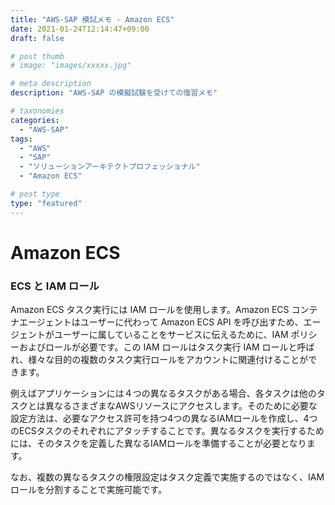 ```yaml
---
title: "AWS-SAP 模試メモ - Amazon ECS"
date: 2021-01-24T12:14:47+09:00
draft: false

# post thumb
# image: "images/xxxxx.jpg"

# meta description
description: "AWS-SAP の模擬試験を受けての復習メモ"

# taxonomies
categories:
  - "AWS-SAP"
tags:
  - "AWS"
  - "SAP"
  - "ソリューションアーキテクトプロフェッショナル"
  - "Amazon ECS"

# post type
type: "featured"
---
```


# Amazon ECS

### ECS と IAM ロール
Amazon ECS タスク実行には IAM ロールを使用します。Amazon ECS コンテナエージェントはユーザーに代わって Amazon ECS API を呼び出すため、エージェントがユーザーに属していることをサービスに伝えるために、IAM ポリシーおよびロールが必要です。この IAM ロールはタスク実行 IAM ロールと呼ばれ、様々な目的の複数のタスク実行ロールをアカウントに関連付けることができます。

例えばアプリケーションには４つの異なるタスクがある場合、各タスクは他のタスクとは異なるさまざまなAWSリソースにアクセスします。そのために必要な設定方法は、必要なアクセス許可を持つ4つの異なるIAMロールを作成し、4つのECSタスクのそれぞれにアタッチすることです。異なるタスクを実行するためには、そのタスクを定義した異なるIAMロールを準備することが必要となります。

なお、複数の異なるタスクの権限設定はタスク定義で実施するのではなく、IAMロールを分割することで実施可能です。